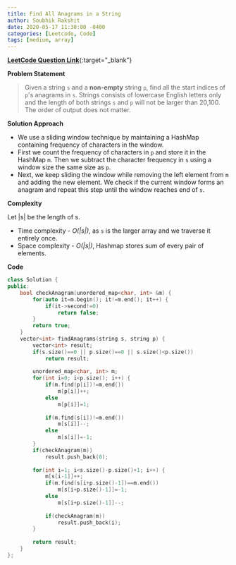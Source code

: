 ```yaml
---
title: Find All Anagrams in a String
author: Soubhik Rakshit
date: 2020-05-17 11:30:00 -0400
categories: [Leetcode, Code]
tags: [medium, array]
---
```


[**LeetCode Question Link**](https://leetcode.com/problems/find-all-anagrams-in-a-string/){:target="_blank"}

**Problem Statement**

> Given a string `s` and a **non-empty** string `p`, find all the start indices of `p`'s anagrams in `s`.
> Strings consists of lowercase English letters only and the length of both strings `s` and `p` will not be larger than 20,100.
> The order of output does not matter.

**Solution Approach**
* We use a sliding window technique by maintaining a HashMap containing frequency of characters in the window.
* First we count the frequency of characters in `p` and store it in the HashMap `m`. Then we subtract the character frequency in `s` using a window size the same size as `p`.
* Next, we keep sliding the window while removing the left element from `m` and adding the new element. We check if the current window forms an anagram and repeat this step until the window reaches end of `s`.


**Complexity**

Let |s| be the length of s.
* Time complexity - _O(|s|)_, as `s` is the larger array and we traverse it entirely once.
* Space complexity - _O(|s|)_, Hashmap stores sum of every pair of elements.

**Code**

```c++
class Solution {
public:
    bool checkAnagram(unordered_map<char, int> &m) {
        for(auto it=m.begin(); it!=m.end(); it++) {
            if(it->second!=0)
                return false;
        }
        return true;
    }
    vector<int> findAnagrams(string s, string p) {
        vector<int> result;
        if(s.size()==0 || p.size()==0 || s.size()<p.size())
            return result;
        
        unordered_map<char, int> m;
        for(int i=0; i<p.size(); i++) {
            if(m.find(p[i])!=m.end())
                m[p[i]]++;
            else
                m[p[i]]=1;
            
            if(m.find(s[i])!=m.end())
                m[s[i]]--;
            else
                m[s[i]]=-1;
        }
        if(checkAnagram(m))
            result.push_back(0);
        
        for(int i=1; i<s.size()-p.size()+1; i++) {
            m[s[i-1]]++;
            if(m.find(s[i+p.size()-1])==m.end())
                m[s[i+p.size()-1]]=-1;
            else
                m[s[i+p.size()-1]]--;
            
            if(checkAnagram(m))
                result.push_back(i);
        }
        
        return result;
    }
};
```